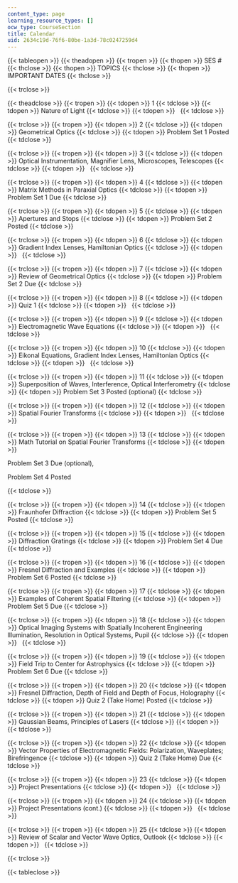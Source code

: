 ```yaml
---
content_type: page
learning_resource_types: []
ocw_type: CourseSection
title: Calendar
uid: 2634c19d-76f6-80be-1a3d-78c0247259d4
---
```


{{< tableopen >}}
{{< theadopen >}}
{{< tropen >}}
{{< thopen >}}
SES #
{{< thclose >}}
{{< thopen >}}
TOPICS
{{< thclose >}}
{{< thopen >}}
IMPORTANT DATES
{{< thclose >}}

{{< trclose >}}

{{< theadclose >}}
{{< tropen >}}
{{< tdopen >}}
1
{{< tdclose >}}
{{< tdopen >}}
Nature of Light
{{< tdclose >}}
{{< tdopen >}}
 
{{< tdclose >}}

{{< trclose >}}
{{< tropen >}}
{{< tdopen >}}
2
{{< tdclose >}}
{{< tdopen >}}
Geometrical Optics
{{< tdclose >}}
{{< tdopen >}}
Problem Set 1 Posted
{{< tdclose >}}

{{< trclose >}}
{{< tropen >}}
{{< tdopen >}}
3
{{< tdclose >}}
{{< tdopen >}}
Optical Instrumentation, Magnifier Lens, Microscopes, Telescopes
{{< tdclose >}}
{{< tdopen >}}
 
{{< tdclose >}}

{{< trclose >}}
{{< tropen >}}
{{< tdopen >}}
4
{{< tdclose >}}
{{< tdopen >}}
Matrix Methods in Paraxial Optics
{{< tdclose >}}
{{< tdopen >}}
Problem Set 1 Due
{{< tdclose >}}

{{< trclose >}}
{{< tropen >}}
{{< tdopen >}}
5
{{< tdclose >}}
{{< tdopen >}}
Apertures and Stops
{{< tdclose >}}
{{< tdopen >}}
Problem Set 2 Posted
{{< tdclose >}}

{{< trclose >}}
{{< tropen >}}
{{< tdopen >}}
6
{{< tdclose >}}
{{< tdopen >}}
Gradient Index Lenses, Hamiltonian Optics
{{< tdclose >}}
{{< tdopen >}}
 
{{< tdclose >}}

{{< trclose >}}
{{< tropen >}}
{{< tdopen >}}
7
{{< tdclose >}}
{{< tdopen >}}
Review of Geometrical Optics
{{< tdclose >}}
{{< tdopen >}}
Problem Set 2 Due
{{< tdclose >}}

{{< trclose >}}
{{< tropen >}}
{{< tdopen >}}
8
{{< tdclose >}}
{{< tdopen >}}
Quiz 1
{{< tdclose >}}
{{< tdopen >}}
 
{{< tdclose >}}

{{< trclose >}}
{{< tropen >}}
{{< tdopen >}}
9
{{< tdclose >}}
{{< tdopen >}}
Electromagnetic Wave Equations
{{< tdclose >}}
{{< tdopen >}}
 
{{< tdclose >}}

{{< trclose >}}
{{< tropen >}}
{{< tdopen >}}
10
{{< tdclose >}}
{{< tdopen >}}
Eikonal Equations, Gradient Index Lenses, Hamiltonian Optics
{{< tdclose >}}
{{< tdopen >}}
 
{{< tdclose >}}

{{< trclose >}}
{{< tropen >}}
{{< tdopen >}}
11
{{< tdclose >}}
{{< tdopen >}}
Superposition of Waves, Interference, Optical Interferometry
{{< tdclose >}}
{{< tdopen >}}
Problem Set 3 Posted (optional)
{{< tdclose >}}

{{< trclose >}}
{{< tropen >}}
{{< tdopen >}}
12
{{< tdclose >}}
{{< tdopen >}}
Spatial Fourier Transforms
{{< tdclose >}}
{{< tdopen >}}
 
{{< tdclose >}}

{{< trclose >}}
{{< tropen >}}
{{< tdopen >}}
13
{{< tdclose >}}
{{< tdopen >}}
Math Tutorial on Spatial Fourier Transforms
{{< tdclose >}}
{{< tdopen >}}


Problem Set 3 Due (optional),

Problem Set 4 Posted


{{< tdclose >}}

{{< trclose >}}
{{< tropen >}}
{{< tdopen >}}
14
{{< tdclose >}}
{{< tdopen >}}
Fraunhofer Diffraction
{{< tdclose >}}
{{< tdopen >}}
Problem Set 5 Posted
{{< tdclose >}}

{{< trclose >}}
{{< tropen >}}
{{< tdopen >}}
15
{{< tdclose >}}
{{< tdopen >}}
Diffraction Gratings
{{< tdclose >}}
{{< tdopen >}}
Problem Set 4 Due
{{< tdclose >}}

{{< trclose >}}
{{< tropen >}}
{{< tdopen >}}
16
{{< tdclose >}}
{{< tdopen >}}
Fresnel Diffraction and Examples
{{< tdclose >}}
{{< tdopen >}}
Problem Set 6 Posted
{{< tdclose >}}

{{< trclose >}}
{{< tropen >}}
{{< tdopen >}}
17
{{< tdclose >}}
{{< tdopen >}}
Examples of Coherent Spatial Filtering
{{< tdclose >}}
{{< tdopen >}}
Problem Set 5 Due
{{< tdclose >}}

{{< trclose >}}
{{< tropen >}}
{{< tdopen >}}
18
{{< tdclose >}}
{{< tdopen >}}
Optical Imaging Systems with Spatially Incoherent Engineering Illumination, Resolution in Optical Systems, Pupil
{{< tdclose >}}
{{< tdopen >}}
 
{{< tdclose >}}

{{< trclose >}}
{{< tropen >}}
{{< tdopen >}}
19
{{< tdclose >}}
{{< tdopen >}}
Field Trip to Center for Astrophysics
{{< tdclose >}}
{{< tdopen >}}
Problem Set 6 Due
{{< tdclose >}}

{{< trclose >}}
{{< tropen >}}
{{< tdopen >}}
20
{{< tdclose >}}
{{< tdopen >}}
Fresnel Diffraction, Depth of Field and Depth of Focus, Holography
{{< tdclose >}}
{{< tdopen >}}
Quiz 2 (Take Home) Posted
{{< tdclose >}}

{{< trclose >}}
{{< tropen >}}
{{< tdopen >}}
21
{{< tdclose >}}
{{< tdopen >}}
Gaussian Beams, Principles of Lasers
{{< tdclose >}}
{{< tdopen >}}
 
{{< tdclose >}}

{{< trclose >}}
{{< tropen >}}
{{< tdopen >}}
22
{{< tdclose >}}
{{< tdopen >}}
Vector Properties of Electromagnetic Fields: Polarization, Waveplates; Birefringence
{{< tdclose >}}
{{< tdopen >}}
Quiz 2 (Take Home) Due
{{< tdclose >}}

{{< trclose >}}
{{< tropen >}}
{{< tdopen >}}
23
{{< tdclose >}}
{{< tdopen >}}
Project Presentations
{{< tdclose >}}
{{< tdopen >}}
 
{{< tdclose >}}

{{< trclose >}}
{{< tropen >}}
{{< tdopen >}}
24
{{< tdclose >}}
{{< tdopen >}}
Project Presentations (cont.)
{{< tdclose >}}
{{< tdopen >}}
 
{{< tdclose >}}

{{< trclose >}}
{{< tropen >}}
{{< tdopen >}}
25
{{< tdclose >}}
{{< tdopen >}}
Review of Scalar and Vector Wave Optics, Outlook
{{< tdclose >}}
{{< tdopen >}}
 
{{< tdclose >}}

{{< trclose >}}

{{< tableclose >}}